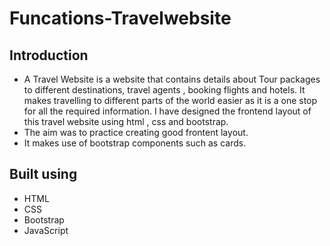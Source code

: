 # Funcations-Travelwebsite

## Introduction
- A Travel Website is a website that contains details about Tour packages to different destinations, travel agents , booking flights and hotels. It makes travelling to different parts of the world easier as it is a one stop for all the required information. I have designed the frontend layout of this travel website using html , css and bootstrap.
- The aim was to practice creating good frontent layout.
- It makes use of bootstrap components such as cards. 

## Built using
- HTML
- CSS
- Bootstrap
- JavaScript
